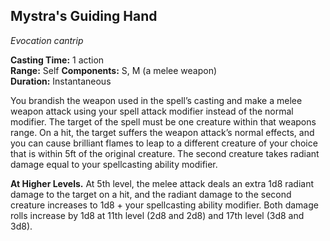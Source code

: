 ## Mystra's Guiding Hand
_Evocation cantrip_

**Casting Time:** 1 action  
**Range:** Self
**Components:** S, M (a melee weapon)  
**Duration:** Instantaneous

You brandish the weapon used in the spell’s casting and make a melee weapon attack using your spell attack modifier instead of the normal modifier. The target of the spell must be one creature within that weapons range. On a hit, the target suffers the weapon attack’s normal effects, and you can cause brilliant flames to leap to a different creature of your choice that is within 5ft of the original creature. The second creature takes radiant damage equal to your spellcasting ability modifier.

**At Higher Levels.** At 5th level, the melee attack deals an extra 1d8 radiant damage to the target on a hit, and the radiant damage to the second creature increases to 1d8 + your spellcasting ability modifier. Both damage rolls increase by 1d8 at 11th level (2d8 and 2d8) and 17th level (3d8 and 3d8).